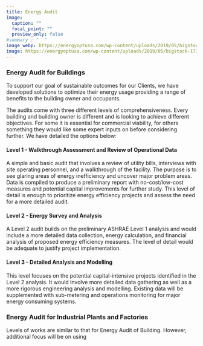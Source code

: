 ```yaml
---
title: Energy Audit
image:
  caption: ""
  focal_point: ""
  preview_only: false
#summary : "  "
image_webp: https://energyoptusa.com/wp-content/uploads/2019/05/bigstock-173632751-1.jpg
image: https://energyoptusa.com/wp-content/uploads/2019/05/bigstock-173632751-1.jpg
---
```


### Energy Audit for Buildings

To support our goal of sustainable outcomes for our Clients, we have developed
solutions to optimize their energy usage providing a range of benefits to the
building owner and occupants.

The audits come with three different levels of comprehensiveness. Every building
and building owner is different and is looking to achieve different objectives.
For some it is essential for commercial viability, for others something they
would like some expert inputs on before considering further. We have detailed
the options below:

#### Level 1 - Walkthrough Assessment and Review of Operational Data

A simple and basic audit that involves a review of utility bills, interviews
with site operating personnel, and a walkthrough of the facility. The purpose is
to see glaring areas of energy inefficiency and uncover major problem areas.
Data is compiled to produce a preliminary report with no-cost/low-cost measures
and potential capital improvements for further study. This level of detail is
enough to prioritize energy efficiency projects and assess the need for a more
detailed audit.

#### Level 2 - Energy Survey and Analysis

A Level 2 audit builds on the preliminary ASHRAE Level 1 analysis and would
include a more detailed data collection, energy calculation, and financial
analysis of proposed energy efficiency measures. The level of detail would be
adequate to justify project implementation.

#### Level 3 - Detailed Analysis and Modelling

This level focuses on the potential capital-intensive projects identified in the
Level 2 analysis. It would involve more detailed data gathering as well as a
more rigorous engineering analysis and modelling. Existing data will be
supplemented with sub-metering and operations monitoring for major energy
consuming systems.

### Energy Audit for Industrial Plants and Factories

Levels of works are similar to that for Energy Audit of Building. However,
additional focus will be on using

<!-- Back to [Services](/service) -->
